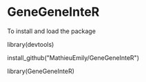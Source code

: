 # GeneGeneInteR

To install and load the package

 library(devtools)
 
 install_github("MathieuEmily/GeneGeneInteR")
 
 library(GeneGeneInteR)
